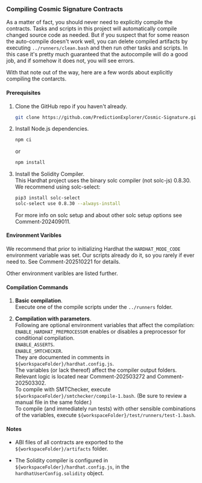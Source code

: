 ### Compiling Cosmic Signature Contracts

As a matter of fact, you should never need to explicitly compile the contracts. Tasks and scripts in this project will automatically compile changed source code as needed. But if you suspect that for some reason the auto-compile doesn't work well, you can delete compiled artifacts by executing `../runners/clean.bash` and then run other tasks and scripts. In this case it's pretty much guaranteed that the autocompile will do a good job, and if somehow it does not, you will see errors.

With that note out of the way, here are a few words about explicitly compiling the contarcts.

#### Prerequisites

1. Clone the GitHub repo if you haven't already.
   ```bash
   git clone https://github.com/PredictionExplorer/Cosmic-Signature.git
   ```

2. Install Node.js dependencies.
   ```bash
   npm ci
   ```
   or
   ```bash
   npm install
   ```

3. Install the Solidity Compiler.\
   This Hardhat project uses the binary solc compiler (not solc-js) 0.8.30.\
   We recommend using solc-select:
   ```bash
   pip3 install solc-select
   solc-select use 0.8.30 --always-install
   ```   
   For more info on solc setup and about other solc setup options see Comment-202409011.

#### Environment Varibles

We recommend that prior to initializing Hardhat the `HARDHAT_MODE_CODE` environment variable was set. Our scripts already do it, so you rarely if ever need to. See Comment-202510221 for details.

Other environment varibles are listed further.

#### Compilation Commands

1. **Basic compilation**.\
   Execute one of the compile scripts under the `../runners` folder.

2. **Compilation with parameters**.\
   Following are optional environment variables that affect the compilation:\
   `ENABLE_HARDHAT_PREPROCESSOR` enables or disables a preprocessor for conditional compilation.\
   `ENABLE_ASSERTS`.\
   `ENABLE_SMTCHECKER`.\
   They are documented in comments in `${workspaceFolder}/hardhat.config.js`.\
   The variables (or lack thereof) affect the compiler output folders. Relevant logic is located near Comment-202503272 and Comment-202503302.\
   To compile with SMTChecker, execute `${workspaceFolder}/smtchecker/compile-1.bash`. (Be sure to review a manual file in the same folder.)\
   To compile (and immediately run tests) with other sensible combinations of the variables, execute `${workspaceFolder}/test/runners/test-1.bash`.

#### Notes

- ABI files of all contracts are exported to the `${workspaceFolder}/artifacts` folder.

- The Solidity compiler is configured in `${workspaceFolder}/hardhat.config.js`, in the `hardhatUserConfig.solidity` object.

